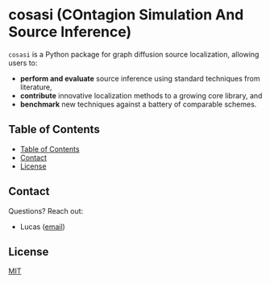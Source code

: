 # cosasi (COntagion Simulation And Source Inference)

``cosasi`` is a Python package for graph diffusion source localization, allowing users to:

- **perform and evaluate** source inference using standard techniques from literature,
- **contribute** innovative localization methods to a growing core library, and
- **benchmark** new techniques against a battery of comparable schemes.


## Table of Contents
* [Table of Contents](#table-of-contents)
* [Contact](#contact)
* [License](#license)




## Contact

Questions? Reach out:
- Lucas ([email](mailto:lmccabe@lmi.org))


## License
[MIT](https://choosealicense.com/licenses/mit/)
